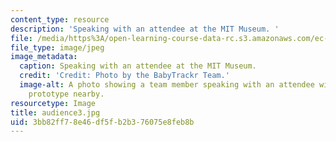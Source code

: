 ```yaml
---
content_type: resource
description: 'Speaking with an attendee at the MIT Museum. '
file: /media/https%3A/open-learning-course-data-rc.s3.amazonaws.com/ec-710-d-lab-medical-technologies-for-the-developing-world-spring-2010/3bb82ff78e46df5fb2b376075e8feb8b_audience3.jpg
file_type: image/jpeg
image_metadata:
  caption: Speaking with an attendee at the MIT Museum.
  credit: 'Credit: Photo by the BabyTrackr Team.'
  image-alt: A photo showing a team member speaking with an attendee with poster and
    prototype nearby.
resourcetype: Image
title: audience3.jpg
uid: 3bb82ff7-8e46-df5f-b2b3-76075e8feb8b
---
```

